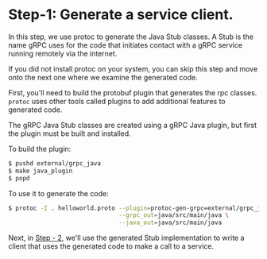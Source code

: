 # Step-1: Generate a service client.

In this step, we use protoc to generate the Java Stub classes.  A Stub is the
name gRPC uses for the code that initiates contact with a gRPC service running
remotely via the internet.

If you did not install protoc on your system, you can skip this step and move
onto the next one where we examine the generated code.

First, you'll need to build the protobuf plugin that generates the rpc
classes.  `protoc` uses other tools called plugins to add additional features
to generated code.

The gRPC Java Stub classes are created using a gRPC Java plugin, but first the
plugin must be built and installed.

To build the plugin:
```sh
$ pushd external/grpc_java
$ make java_plugin
$ popd
```

To use it to generate the code:
```sh
$ protoc -I . helloworld.proto --plugin=protoc-gen-grpc=external/grpc_java/bins/opt/java_plugin \
                               --grpc_out=java/src/main/java \
                               --java_out=java/src/main/java
```

Next, in [Step - 2](Step_2.md), we'll use the generated Stub implementation to
write a client that uses the generated code to make a call to a service.
